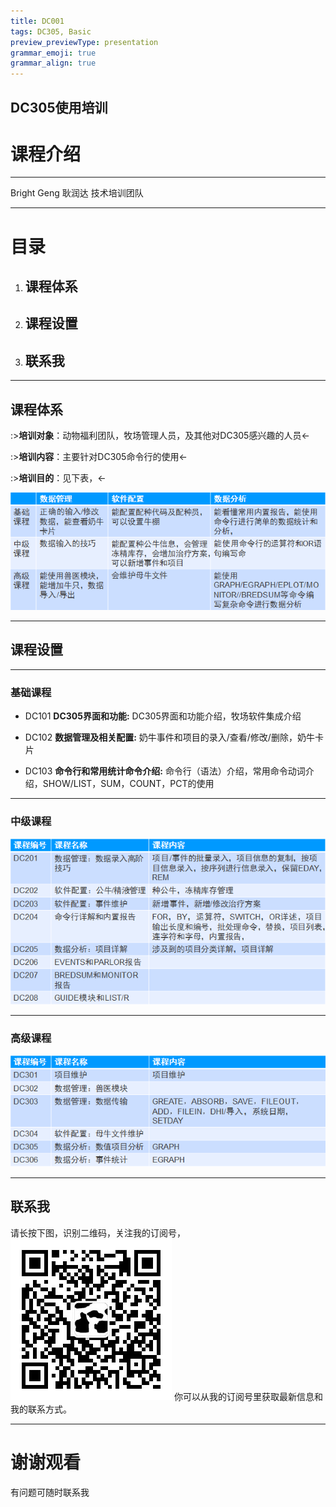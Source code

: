 ```yaml
---
title: DC001
tags: DC305, Basic
preview_previewType: presentation
grammar_emoji: true
grammar_align: true
---
```

<!-- .slide: data-background="#BBFFBB" -->
DC305使用培训
------
课程介绍
======
***
Bright Geng 耿润达
技术培训团队

----

<!-- .slide: data-background="#BBFFBB" -->
# 目录

1. ## 课程体系
2. ## 课程设置
3. ## 联系我

----

<!-- .slide: data-background="#BBFFBB" -->
## 课程体系

:>**培训对象**：动物福利团队，牧场管理人员，及其他对DC305感兴趣的人员<-


:>**培训内容**：主要针对DC305命令行的使用<-

:>**培训目的**：见下表，<-

![enter description here][1]


----

<!-- .slide: data-background="#BBFFBB" -->
## 课程设置


----

<!-- .slide: data-background="#BBFFBB" -->

### 基础课程

* DC101 **DC305界面和功能:**
DC305界面和功能介绍，牧场软件集成介绍

* DC102 **数据管理及相关配置:**
奶牛事件和项目的录入/查看/修改/删除，奶牛卡片

* DC103 **命令行和常用统计命令介绍:**
命令行（语法）介绍，常用命令动词介绍，SHOW/LIST，SUM，COUNT，PCT的使用

----

<!-- .slide: data-background="#BBFFBB" -->

### 中级课程

![enter description here][2]

----

<!-- .slide: data-background="#BBFFBB" -->

### 高级课程

![enter description here][3]


----

<!-- .slide: data-background="#BBFFBB" -->
## 联系我

请长按下图，识别二维码，关注我的订阅号，
![enter description here][4]
你可以从我的订阅号里获取最新信息和我的联系方式。  

----

<!-- .slide: data-background="#BBFFBB" -->
# 谢谢观看

有问题可随时联系我 


  [1]: ./images/%E5%9F%B9%E8%AE%AD%E7%9B%AE%E7%9A%84.png "培训目的.png"
  [2]: ./images/%E4%B8%AD%E7%BA%A7%E8%AF%BE%E7%A8%8B%E8%AE%BE%E7%BD%AE.png "中级课程设置.png"
  [3]: ./images/%E9%AB%98%E7%BA%A7%E8%AF%BE%E7%A8%8B%E8%AE%BE%E7%BD%AE.png "高级课程设置.png"
  [4]: ./images/%E8%AE%A2%E9%98%85%E5%8F%B7%E4%BA%8C%E7%BB%B4%E7%A0%81.jpg "订阅号二维码.jpg"